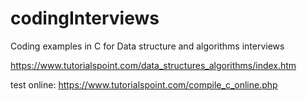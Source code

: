 # codingInterviews
Coding examples in C for Data structure and algorithms interviews

https://www.tutorialspoint.com/data_structures_algorithms/index.htm

test online:  https://www.tutorialspoint.com/compile_c_online.php
